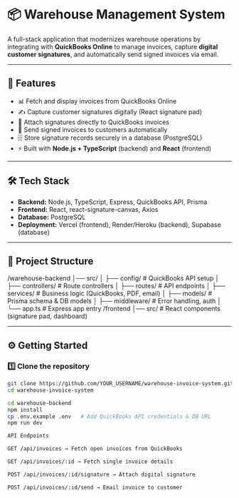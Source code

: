 # 📦 Warehouse Management System

A full-stack application that modernizes warehouse operations by integrating with **QuickBooks Online** to manage invoices, capture **digital customer signatures**, and automatically send signed invoices via email.

---

## 🚀 Features
- 📊 Fetch and display invoices from QuickBooks Online  
- ✍️ Capture customer signatures digitally (React signature pad)  
- 📄 Attach signatures directly to QuickBooks invoices  
- 📧 Send signed invoices to customers automatically  
- 🗄️ Store signature records securely in a database (PostgreSQL)  
- ⚡ Built with **Node.js + TypeScript** (backend) and **React** (frontend)  

---

## 🛠️ Tech Stack
- **Backend:** Node.js, TypeScript, Express, QuickBooks API, Prisma  
- **Frontend:** React, react-signature-canvas, Axios  
- **Database:** PostgreSQL  
- **Deployment:** Vercel (frontend), Render/Heroku (backend), Supabase (database)  

---

## 📂 Project Structure

/warehouse-backend
│── src/
│ ├── config/ # QuickBooks API setup
│ ├── controllers/ # Route controllers
│ ├── routes/ # API endpoints
│ ├── services/ # Business logic (QuickBooks, PDF, email)
│ ├── models/ # Prisma schema & DB models
│ ├── middleware/ # Error handling, auth
│ └── app.ts # Express app entry
/frontend
│── src/ # React components (signature pad, dashboard)


---

## ⚙️ Getting Started

### 1️⃣ Clone the repository
```bash
git clone https://github.com/YOUR_USERNAME/warehouse-invoice-system.git
cd warehouse-invoice-system

cd warehouse-backend
npm install
cp .env.example .env   # Add QuickBooks API credentials & DB URL
npm run dev

API Endpoints

GET /api/invoices → Fetch open invoices from QuickBooks

GET /api/invoices/:id → Fetch single invoice details

POST /api/invoices/:id/signature → Attach digital signature

POST /api/invoices/:id/send → Email invoice to customer
